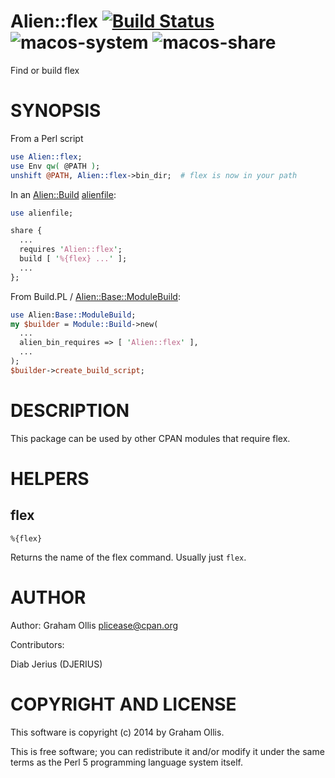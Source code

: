 # Alien::flex [![Build Status](https://secure.travis-ci.org/Perl5-Alien/Alien-flex.png)](http://travis-ci.org/Perl5-Alien/Alien-flex) ![macos-system](https://github.com/Perl5-Alien/Alien-flex/workflows/macos-system/badge.svg) ![macos-share](https://github.com/Perl5-Alien/Alien-flex/workflows/macos-share/badge.svg)

Find or build flex

# SYNOPSIS

From a Perl script

```perl
use Alien::flex;
use Env qw( @PATH );
unshift @PATH, Alien::flex->bin_dir;  # flex is now in your path
```

In an [Alien::Build](https://metacpan.org/pod/Alien::Build) [alienfile](https://metacpan.org/pod/alienfile):

```perl
use alienfile;

share {
  ...
  requires 'Alien::flex';
  build [ '%{flex} ...' ];
  ...
};
```

From Build.PL / [Alien::Base::ModuleBuild](https://metacpan.org/pod/Alien::Base::ModuleBuild):

```perl
use Alien:Base::ModuleBuild;
my $builder = Module::Build->new(
  ...
  alien_bin_requires => [ 'Alien::flex' ],
  ...
);
$builder->create_build_script;
```

# DESCRIPTION

This package can be used by other CPAN modules that require flex.

# HELPERS

## flex

```
%{flex}
```

Returns the name of the flex command.  Usually just `flex`.

# AUTHOR

Author: Graham Ollis <plicease@cpan.org>

Contributors:

Diab Jerius (DJERIUS)

# COPYRIGHT AND LICENSE

This software is copyright (c) 2014 by Graham Ollis.

This is free software; you can redistribute it and/or modify it under
the same terms as the Perl 5 programming language system itself.
